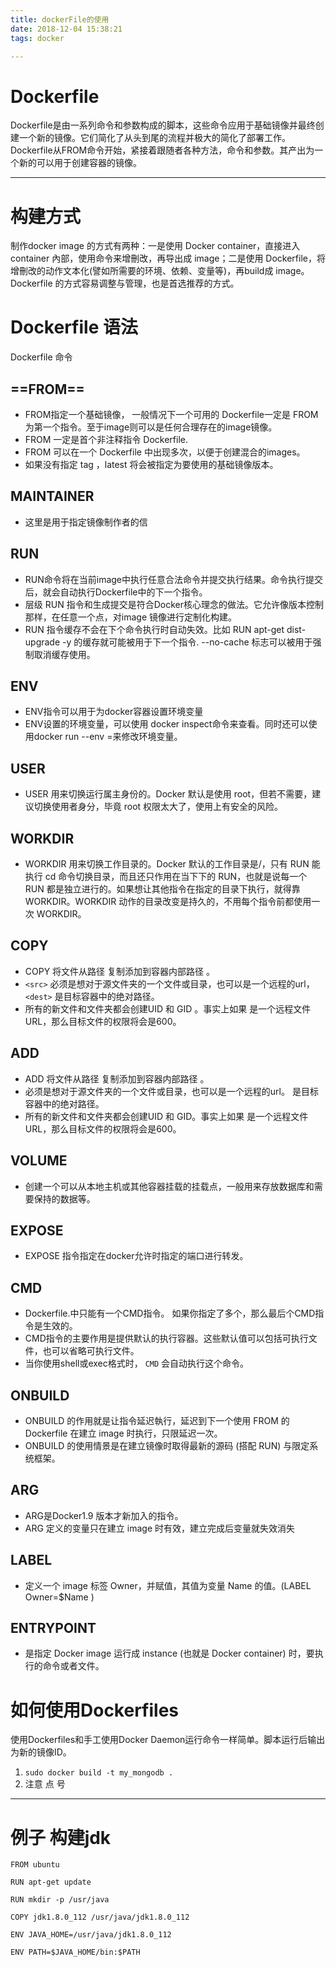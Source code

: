 ```yaml
---
title: dockerFile的使用
date: 2018-12-04 15:38:21
tags: docker

---
```


# Dockerfile

Dockerfile是由一系列命令和参数构成的脚本，这些命令应用于基础镜像并最终创建一个新的镜像。它们简化了从头到尾的流程并极大的简化了部署工作。Dockerfile从FROM命令开始，紧接着跟随者各种方法，命令和参数。其产出为一个新的可以用于创建容器的镜像。

<!--more-->

---

# 构建方式



制作docker image 的方式有两种：一是使用 Docker container，直接进入 container 內部，使用命令来增刪改，再导出成 image；二是使用 Dockerfile，将增刪改的动作文本化(譬如所需要的环境、依赖、变量等)，再build成 image。Dockerfile 的方式容易调整与管理，也是首选推荐的方式。

# Dockerfile 语法

Dockerfile 命令

## ==FROM==

- FROM指定一个基础镜像， 一般情况下一个可用的 Dockerfile一定是 FROM 为第一个指令。至于image则可以是任何合理存在的image镜像。
- FROM 一定是首个非注释指令 Dockerfile.
- FROM 可以在一个 Dockerfile 中出现多次，以便于创建混合的images。
- 如果没有指定 tag ，latest 将会被指定为要使用的基础镜像版本。

##  MAINTAINER

- 这里是用于指定镜像制作者的信

##  RUN

- RUN命令将在当前image中执行任意合法命令并提交执行结果。命令执行提交后，就会自动执行Dockerfile中的下一个指令。
- 层级 RUN 指令和生成提交是符合Docker核心理念的做法。它允许像版本控制那样，在任意一个点，对image 镜像进行定制化构建。
- RUN 指令缓存不会在下个命令执行时自动失效。比如 RUN apt-get dist-upgrade -y 的缓存就可能被用于下一个指令. --no-cache 标志可以被用于强制取消缓存使用。

##  ENV

- ENV指令可以用于为docker容器设置环境变量
- ENV设置的环境变量，可以使用 docker inspect命令来查看。同时还可以使用docker run --env <key>=<value>来修改环境变量。

##  USER 

- USER 用来切换运行属主身份的。Docker 默认是使用 root，但若不需要，建议切换使用者身分，毕竟 root 权限太大了，使用上有安全的风险。

## WORKDIR

- WORKDIR 用来切换工作目录的。Docker 默认的工作目录是/，只有 RUN 能执行 cd 命令切换目录，而且还只作用在当下下的 RUN，也就是说每一个 RUN 都是独立进行的。如果想让其他指令在指定的目录下执行，就得靠 WORKDIR。WORKDIR 动作的目录改变是持久的，不用每个指令前都使用一次 WORKDIR。

##  COPY

- COPY 将文件从路径 <src> 复制添加到容器内部路径 <dest>。
- `<src>` 必须是想对于源文件夹的一个文件或目录，也可以是一个远程的url，`<dest>` 是目标容器中的绝对路径。
- 所有的新文件和文件夹都会创建UID 和 GID 。事实上如果 <src> 是一个远程文件URL，那么目标文件的权限将会是600。

##  ADD

- ADD 将文件从路径 <src> 复制添加到容器内部路径 <dest>。
- <src> 必须是想对于源文件夹的一个文件或目录，也可以是一个远程的url。<dest> 是目标容器中的绝对路径。
- 所有的新文件和文件夹都会创建UID 和 GID。事实上如果 <src> 是一个远程文件URL，那么目标文件的权限将会是600。

##  VOLUME

- 创建一个可以从本地主机或其他容器挂载的挂载点，一般用来存放数据库和需要保持的数据等。

##  EXPOSE

- EXPOSE 指令指定在docker允许时指定的端口进行转发。

##  CMD

- Dockerfile.中只能有一个CMD指令。 如果你指定了多个，那么最后个CMD指令是生效的。
- CMD指令的主要作用是提供默认的执行容器。这些默认值可以包括可执行文件，也可以省略可执行文件。
- 当你使用shell或exec格式时，  `CMD` 会自动执行这个命令。

##  ONBUILD

- ONBUILD 的作用就是让指令延迟執行，延迟到下一个使用 FROM 的 Dockerfile 在建立 image 时执行，只限延迟一次。
- ONBUILD 的使用情景是在建立镜像时取得最新的源码 (搭配 RUN) 与限定系统框架。

##  ARG

- ARG是Docker1.9 版本才新加入的指令。
- ARG 定义的变量只在建立 image 时有效，建立完成后变量就失效消失

##  LABEL

- 定义一个 image 标签 Owner，并赋值，其值为变量 Name 的值。(LABEL Owner=$Name )

## ENTRYPOINT

- 是指定 Docker image 运行成 instance (也就是 Docker container) 时，要执行的命令或者文件。

# 如何使用Dockerfiles

使用Dockerfiles和手工使用Docker Daemon运行命令一样简单。脚本运行后输出为新的镜像ID。

1. `sudo docker build -t my_mongodb . `   
2. 注意 点   号

---

# 例子 构建jdk

```
FROM ubuntu

RUN apt-get update

RUN mkdir -p /usr/java

COPY jdk1.8.0_112 /usr/java/jdk1.8.0_112

ENV JAVA_HOME=/usr/java/jdk1.8.0_112

ENV PATH=$JAVA_HOME/bin:$PATH
```


